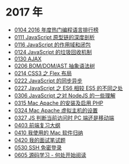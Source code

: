 # 2017 年

- [0104 2016 年度热门编程语言排行榜](docs/2017/0104.md)
- [0111 JavaScript 原型链的深度剖析](docs/2017/0111.md)
- [0116 JavaScript 的作用域和闭包](docs/2017/0116.md)
- [0124 JavaScript 的垃圾回收机制](docs/2017/0124.md)
- [0130 AJAX](docs/2017/0130.md)
- [0206 BOM/DOM/AST 抽象语法树](docs/2017/0206.md)
- [0214 CSS3 之 Flex 布局](docs/2017/0214.md)
- [0222 JavaScript 的同步异步](docs/2017/0222.md)
- [0227 JavaScript 之 ES6 相较 ES5 的不同之处](docs/2017/0227.md)
- [0306 JavaScript 之对 NodeJS 的一些理解](docs/2017/0306.md)
- [0315 Mac Apache 的安装及启用 PHP](docs/2017/0315.md)
- [0324 Mac Apache 虚拟主机的设置](docs/2017/0324.md)
- [0327 JS 判断当前访问时 PC 端还是移动端](docs/2017/0327.md)
- [0403 前端复习大纲](docs/2017/0403.md)
- [0410 我使用的 Mac 软件归纳](docs/2017/0410.md)
- [0420 我的面试笔试题](docs/2017/0420.md)
  <!-- - [0427 玩转群晖：实现数据备份自动化的方案](docs/2017/0427.md) -->
  <!-- - [0501 玩转群晖：搭建家庭相册的方案](docs/2017/0501.md) -->
  <!-- - [0511 玩转群晖：搭建家庭影音库的方案](docs/2017/0511.md) -->
  <!-- - [0518 玩转群晖：家庭监控的实施方案](docs/2017/0518.md) -->
  <!-- - [0522 玩转群晖：部署全套 GitLab 的方案](docs/2017/0522.md) -->
- [0530 SSH 免密登录](docs/2017/0530.md)
- [0605 源码学习 - 何处开始阅读](docs/2017/0605.md)
  <!-- - [0613 玩转群晖：个人图床的搭建](docs/2017/0613.md) -->
    <!-- - [0620 生活在于总结](docs/2017/0620.md) -->
    <!-- - [0627 生活在于总结](docs/2017/0627.md) -->
    <!-- - [0703 生活在于总结](docs/2017/0703.md) -->
    <!-- - [0712 生活在于总结](docs/2017/0712.md) -->
    <!-- - [0717 生活在于总结](docs/2017/0717.md) -->
    <!-- - [0727 生活在于总结](docs/2017/0727.md) -->
    <!-- - [0801 生活在于总结](docs/2017/0801.md) -->
    <!-- - [0808 生活在于总结](docs/2017/0808.md) -->
    <!-- - [0816 生活在于总结](docs/2017/0816.md) -->
    <!-- - [0824 生活在于总结](docs/2017/0824.md) -->
    <!-- - [0829 生活在于总结](docs/2017/0829.md) -->
    <!-- - [0904 生活在于总结](docs/2017/0904.md) -->
    <!-- - [0912 生活在于总结](docs/2017/0912.md) -->
    <!-- - [0920 生活在于总结](docs/2017/0920.md) -->
    <!-- - [0925 生活在于总结](docs/2017/0925.md) -->
    <!-- - [1003 生活在于总结](docs/2017/1003.md) -->
    <!-- - [1010 生活在于总结](docs/2017/1010.md) -->
    <!-- - [1018 生活在于总结](docs/2017/1018.md) -->
    <!-- - [1025 生活在于总结](docs/2017/1025.md) -->
    <!-- - [1030 生活在于总结](docs/2017/1030.md) -->
    <!-- - [1102 生活在于总结](docs/2017/1102.md) -->
    <!-- - [1109 生活在于总结](docs/2017/1109.md) -->
    <!-- - [1113 生活在于总结](docs/2017/1113.md) -->
    <!-- - [1121 生活在于总结](docs/2017/1121.md) -->
    <!-- - [1129 生活在于总结](docs/2017/1129.md) -->
    <!-- - [1206 生活在于总结](docs/2017/1206.md) -->
    <!-- - [1213 生活在于总结](docs/2017/1213.md) -->
    <!-- - [1219 生活在于总结](docs/2017/1219.md) -->
    <!-- - [1227 生活在于总结](docs/2017/1227.md) -->
